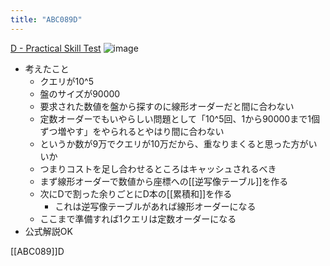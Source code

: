 ```yaml
---
title: "ABC089D"
---
```


[D - Practical Skill Test](https://atcoder.jp/contests/abc089/tasks/abc089_d)
![image](https://gyazo.com/a49eb876a37bc8c277e28d5080a06365/thumb/1000)
- 考えたこと
    - クエリが10^5
    - 盤のサイズが90000
    - 要求された数値を盤から探すのに線形オーダーだと間に合わない
    - 定数オーダーでもいやらしい問題として「10^5回、1から90000まで1個ずつ増やす」をやられるとやはり間に合わない
    - というか数が9万でクエリが10万だから、重なりまくると思った方がいいか
    - つまりコストを足し合わせるところはキャッシュされるべき
    - まず線形オーダーで数値から座標への[[逆写像テーブル]]を作る
    - 次にDで割った余りごとにD本の[[累積和]]を作る
        - これは逆写像テーブルがあれば線形オーダーになる
    - ここまで準備すれば1クエリは定数オーダーになる
- 公式解説OK

[[ABC089]]D
